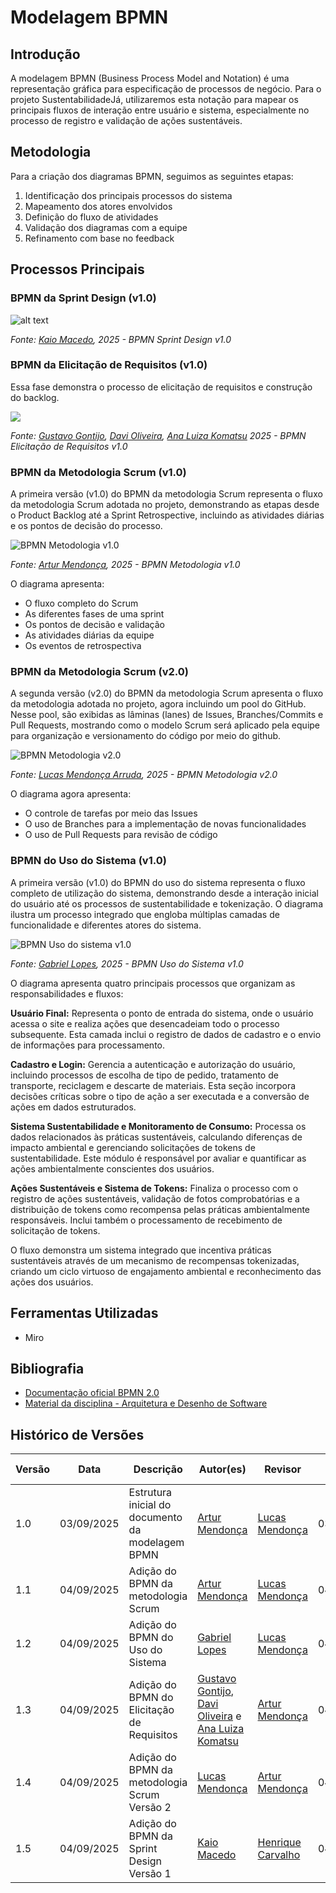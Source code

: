 # Modelagem BPMN

## Introdução

A modelagem BPMN (Business Process Model and Notation) é uma representação gráfica para especificação de processos de negócio. Para o projeto SustentabilidadeJá, utilizaremos esta notação para mapear os principais fluxos de interação entre usuário e sistema, especialmente no processo de registro e validação de ações sustentáveis.

## Metodologia

Para a criação dos diagramas BPMN, seguimos as seguintes etapas:

1. Identificação dos principais processos do sistema
2. Mapeamento dos atores envolvidos
3. Definição do fluxo de atividades
4. Validação dos diagramas com a equipe
5. Refinamento com base no feedback

## Processos Principais

### BPMN da Sprint Design (v1.0)


![alt text](image-1.png)

*Fonte: [Kaio Macedo](https://github.com/bigkaio), 2025 - BPMN Sprint Design v1.0*

### BPMN da Elicitação de Requisitos (v1.0)
Essa fase demonstra o processo de elicitação de requisitos e construção do backlog.

![](../assets/bpmn/BPMN_Elicitacao.jpg)

*Fonte: [Gustavo Gontijo](https://github.com/Guga301104), [Davi Oliveira](https://github.com/daviRolvr), [Ana Luiza Komatsu](https://github.com/luluaroeira) 2025 - BPMN Elicitação de Requisitos v1.0*


### BPMN da Metodologia Scrum (v1.0)
A primeira versão (v1.0) do BPMN da metodologia Scrum representa o fluxo da metodologia Scrum adotada no projeto, demonstrando as etapas desde o Product Backlog até a Sprint Retrospective, incluindo as atividades diárias e os pontos de decisão do processo.

![BPMN Metodologia v1.0](https://raw.githubusercontent.com/UnBArqDsw2025-2-Turma02/2025.2_T02_G4_SustentabilidadeJ-_Entrega_01/refs/heads/main/docs/assets/bpmn/BPMN%20metodologia.png)

*Fonte: [Artur Mendonça](https://github.com/ArtyMend07), 2025 - BPMN Metodologia v1.0*

O diagrama apresenta:
- O fluxo completo do Scrum
- As diferentes fases de uma sprint
- Os pontos de decisão e validação
- As atividades diárias da equipe
- Os eventos de retrospectiva

### BPMN da Metodologia Scrum (v2.0)
A segunda versão (v2.0) do BPMN da metodologia Scrum apresenta o fluxo da metodologia adotada no projeto, agora incluindo um pool do GitHub. Nesse pool, são exibidas as lâminas (lanes) de Issues, Branches/Commits e Pull Requests, mostrando como o modelo Scrum será aplicado pela equipe para organização e versionamento do código por meio do github.

![BPMN Metodologia v2.0](../assets/bpmn/BPMN_metodologia2.jpg)

*Fonte: [Lucas Mendonça Arruda](https://github.com/lucasarruda9), 2025 - BPMN Metodologia v2.0*

O diagrama agora apresenta:

- O controle de tarefas por meio das Issues
- O uso de Branches para a implementação de novas funcionalidades
- O uso de Pull Requests para revisão de código


### BPMN do Uso do Sistema (v1.0)

A primeira versão (v1.0) do BPMN do uso do sistema representa o fluxo completo de utilização do sistema, demonstrando desde a interação inicial do usuário até os processos de sustentabilidade e tokenização. O diagrama ilustra um processo integrado que engloba múltiplas camadas de funcionalidade e diferentes atores do sistema.

![BPMN Uso do sistema v1.0](../assets/bpmn/BPMN%20Uso%20do%20sistema.png)

*Fonte: [Gabriel Lopes](https://github.com/BrzGab), 2025 - BPMN Uso do Sistema v1.0*

O diagrama apresenta quatro principais processos que organizam as responsabilidades e fluxos:

**Usuário Final:** Representa o ponto de entrada do sistema, onde o usuário acessa o site e realiza ações que desencadeiam todo o processo subsequente. Esta camada inclui o registro de dados de cadastro e o envio de informações para processamento.

**Cadastro e Login:** Gerencia a autenticação e autorização do usuário, incluindo processos de escolha de tipo de pedido, tratamento de transporte, reciclagem e descarte de materiais. Esta seção incorpora decisões críticas sobre o tipo de ação a ser executada e a conversão de ações em dados estruturados.

**Sistema Sustentabilidade e Monitoramento de Consumo:** Processa os dados relacionados às práticas sustentáveis, calculando diferenças de impacto ambiental e gerenciando solicitações de tokens de sustentabilidade. Este módulo é responsável por avaliar e quantificar as ações ambientalmente conscientes dos usuários.

**Ações Sustentáveis e Sistema de Tokens:** Finaliza o processo com o registro de ações sustentáveis, validação de fotos comprobatórias e a distribuição de tokens como recompensa pelas práticas ambientalmente responsáveis. Inclui também o processamento de recebimento de solicitação de tokens.

O fluxo demonstra um sistema integrado que incentiva práticas sustentáveis através de um mecanismo de recompensas tokenizadas, criando um ciclo virtuoso de engajamento ambiental e reconhecimento das ações dos usuários.

## Ferramentas Utilizadas
- Miro

## Bibliografia
- [Documentação oficial BPMN 2.0](https://www.omg.org/spec/BPMN/2.0/)
- [Material da disciplina - Arquitetura e Desenho de Software](https://aprender3.unb.br/pluginfile.php/3178527/mod_page/content/2/Arquitetura%20e%20Desenho%20de%20software%20-%20Aula%20BPMN%20Exemplos%20-%20Profa.%20Milene.pdf)

## Histórico de Versões

| Versão | Data | Descrição | Autor(es) | Revisor | Data da Revisão |
|--------|------|-----------|--------|---------|-----------------|
| 1.0 | 03/09/2025 | Estrutura inicial do documento da modelagem BPMN | [Artur Mendonça](https://github.com/ArtyMend07) | [Lucas Mendonça](https://github.com/lucasarruda9) | 03/09/2025 |
| 1.1 | 04/09/2025 | Adição do BPMN da metodologia Scrum | [Artur Mendonça](https://github.com/ArtyMend07) | [Lucas Mendonça](https://github.com/lucasarruda9) | 04/09/2025 |
| 1.2 | 04/09/2025 | Adição do BPMN do Uso do Sistema | [Gabriel Lopes](https://github.com/BrzGab) | [Lucas Mendonça](https://github.com/lucasarruda9) | 04/09/2025 |
| 1.3 | 04/09/2025 | Adição do BPMN do Elicitação de Requisitos | [Gustavo Gontijo](https://github.com/Guga301104), [Davi Oliveira](https://github.com/daviRolvr) e [Ana Luiza Komatsu](https://github.com/luluaroeira) | [Artur Mendonça](https://github.com/ArtyMend07) | 04/09/2025 |
| 1.4 | 04/09/2025 | Adição do BPMN da metodologia Scrum Versão 2 | [Lucas Mendonça](https://github.com/lucasarruda9) | [Artur Mendonça](https://github.com/ArtyMend07) | 04/09/2025 |
| 1.5 | 04/09/2025 | Adição do BPMN da Sprint Design Versão 1 | [Kaio Macedo](https://github.com/bigkaio) | [Henrique Carvalho](https://github.com/henriquecarv3) | 04/09/2025 |
